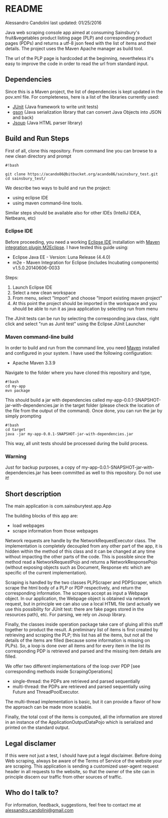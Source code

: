 # README #

Alessandro Candolini
last updated: 01/25/2016

Java web scraping console app aimed at consuming Sainsbury's fruit&vegetables product listing page (PLP) and corresponding product pages (PDPs) and returns a utf-8 json feed with the list of items and their details. The project uses the Maven Apache manager as build tool.

The url of the PLP page is hardcoded at the beginning, nevertheless it's easy to improve the code in order to read the url from standard input.

## Dependencies ##

Since this is a Maven project, the list of dependencies is kept updated in the pov.xml file. 
For completeness, here is a list of the libraries currently used:

* [JUnit](http://junit.org/) (Java framework to write unit tests)
* [gson](https://github.com/google/gson)  (Java serialization library that can convert Java Objects into JSON and back)
* [Jsoup](http://jsoup.org/)  (Java HTML parser library)

## Build and Run Steps ##

First of all, clone this repository.
From command line you can browse to a new clean directory and prompt

```
#!bash

git clone https://acando86@bitbucket.org/acando86/sainsbury_test.git
cd sainsbury_test/
```


We describe two ways to build and run the project:

* using eclipse IDE
* using maven command-line tools.

Similar steps should be available also for other IDEs (IntelliJ IDEA, Netbeans, etc)

### Eclipse IDE ###

Before proceeding, you need a working [Eclipse IDE](https://eclipse.org/) installation with [Maven integration plugin M2Eclipse](http://www.eclipse.org/m2e/Maven). I have tested this guide using:

* Eclipse Java EE - Version: Luna Release (4.4.0)
* m2e - Maven Integration for Eclipse (includes Incubating components)	v1.5.0.20140606-0033

Steps:

1. Launch Eclipse IDE
1. Select a new clean workspace
1. From menu, select "Import" and choose "Import existing maven project"
1. At this point the project should be imported in the workspace and you should be able to run it as java application by selecting run from menu 

The JUnit tests can be run by selecting the corresponding java class, right click and select "run as Junit test" using the Eclipse JUnit Launcher 

### Maven command-line build ###

In order to build and run from the command line, you need [Maven](https://maven.apache.org/) installed and configured in your system.
I have used the following configuration:

* Apache Maven 3.3.9 

Navigate to the folder where you have cloned this repository and type, 
```
#!bash
cd my-app
mvn package
```

This should build a jar with dependencies called my-app-0.0.1-SNAPSHOT-jar-with-dependencies.jar in the target folder (please check the location of the file from the output of the command). 
Once done, you can run the jar by simply prompting 
```
#!bash
cd target
java -jar my-app-0.0.1-SNAPSHOT-jar-with-dependencies.jar

```

This way, all unit tests should be processed during the build process. 


### Warning ###

Just for backup purposes, a copy of my-app-0.0.1-SNAPSHOT-jar-with-dependencies.jar has been committed as well to this repository. Do not use it! 

## Short description ##

The main application is com.sainsburytest.app.App

The building blocks of this app are:

* load webpages
* scrape information from those webpages

Network requests are handle by the NetworkRequestExecutor class. 
The implementation is completely decoupled from any other part of the app, it is hidden within the method of this class and it can be changed at any time without impacting the other parts of the code.
This is possible since the method read a NetworkRequestPojo and returns a NetworkResponsePojo (without exposing objects such as Document, Response etc which are specific of the current implementation). 

Scraping is handled by the two classes PLPScraper and PDPScraper, which scrape the html body of a PLP or PDP respectively, and return the corresponding information. The scrapers accept as input a Webpage object.
In our application, the Webpage object is obtained via network request, but in principle we can also use a local HTML file (and actually we use this possibility for JUnit test: there are fake pages stored in the resources path), etc. For parsing, we rely on Jsoup library.



Finally, the classes inside operation package take care of gluing all this stuff together to product the result. A preliminary list of items is first created by retrieving and scraping the PLP; this list has all the items, but not all the details of the items are filled (because some information is missing on PLPs).
So, a loop is done over all items and for every item in the list its corresponding PDP is retrieved and parsed and the missing item details are filled.

We offer two different implementations of the loop over PDP [see corresponding methods inside ScrapingOperations]

* single-thread: the PDPs are retrieved and parsed sequentially
* multi-thread: the PDPs are retrieved and parsed sequentially using Future and ThreadPoolExecutor. 

The multi-thread implementation is basic, but it can provide a flavor of how the approach can be made more scalable. 

Finally, the total cost of the items is computed, all the information are stored in an instance of the ApplicationOutputDataPojo which is serialized and printed on the standard output.


## Legal disclamer ##

If this were not just a test, I should have put a legal disclaimer. Before doing Web scraping, always be aware of the Terms of Service of the website your are scraping. This application is sending a customized user-agent request header in all requests to the website, so that the owner of the site can in principle discern our traffic from other sources of traffic. 

## Who do I talk to? ##

For information, feedback, suggestions, feel free to contact me at alessandro.candolini@gmail.com